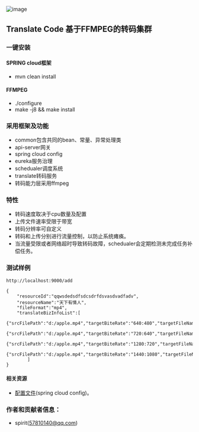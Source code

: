 ![image](./demo_images/demo1.png)

## Translate Code   基于FFMPEG的转码集群

### 一键安装

#### SPRING cloud框架

- mvn clean install

#### FFMPEG

- ./configure
- make -j8 && make install

### 采用框架及功能

- common包含共同的bean、常量、异常处理类
- api-server网关
- spring cloud config
- eureka服务治理
- schedualer调度系统
- translate转码服务
- 转码能力层采用ffmpeg

### 特性

- 转码速度取决于cpu数量及配置
- 上传文件速率受限于带宽
- 转码分辨率可自定义
- 转码和上传分别进行流量控制，以防止系统瘫痪。
- 当流量受限或者网络超时导致转码故障，schedualer会定期检测未完成任务补偿任务。


### 测试样例

```
http://localhost:9000/add

{
	"resourceId":"qqwsdedsdfsdcsdrfdsvasdvadfadv",
	"resourceName":"天下有情人",
	"fileFormat":"mp4",
	"translateBizInfoList":[
		{"srcFilePath":"d:/apple.mp4","targetBiteRate":"640:480","targetFileName":"apple001.mp4"},
		{"srcFilePath":"d:/apple.mp4","targetBiteRate":"720:640","targetFileName":"apple002.mp4"},
		{"srcFilePath":"d:/apple.mp4","targetBiteRate":"1280:720","targetFileName":"apple003.mp4"},
		{"srcFilePath":"d:/apple.mp4","targetBiteRate":"1440:1080","targetFileName":"apple004.mp4"}
		]
}
```

#### 相关资源

- [配置文件](https://github.com/wanghuan578/spring-cloud-config-repos)(spring cloud config)。


### 作者和贡献者信息：

- spirit(57810140@qq.com)

